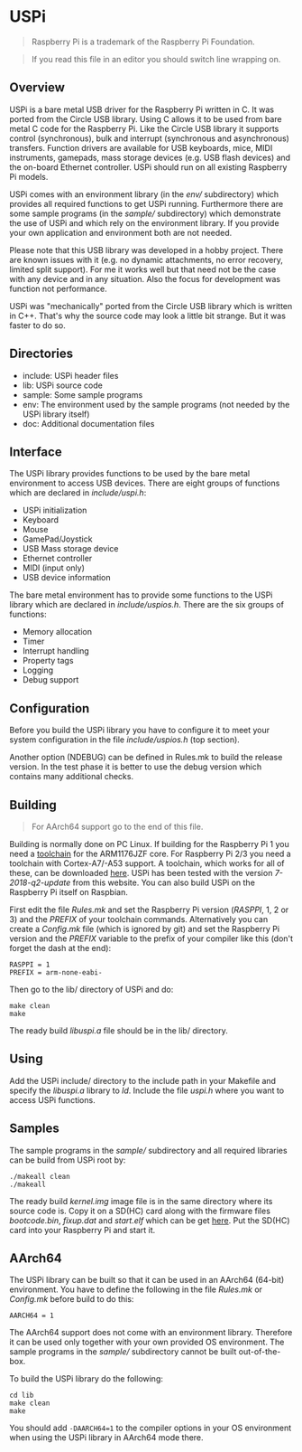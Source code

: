 USPi
====

> Raspberry Pi is a trademark of the Raspberry Pi Foundation.

> If you read this file in an editor you should switch line wrapping on.

Overview
--------

USPi is a bare metal USB driver for the Raspberry Pi written in C. It was ported from the Circle USB library. Using C allows it to be used from bare metal C code for the Raspberry Pi. Like the Circle USB library it supports control (synchronous), bulk and interrupt (synchronous and asynchronous) transfers. Function drivers are available for USB keyboards, mice, MIDI instruments, gamepads, mass storage devices (e.g. USB flash devices) and the on-board Ethernet controller. USPi should run on all existing Raspberry Pi models.

USPi comes with an environment library (in the *env/* subdirectory) which provides all required functions to get USPi running. Furthermore there are some sample programs (in the *sample/* subdirectory) which demonstrate the use of USPi and which rely on the environment library. If you provide your own application and environment both are not needed.

Please note that this USB library was developed in a hobby project. There are known issues with it (e.g. no dynamic attachments, no error recovery, limited split support). For me it works well but that need not be the case with any device and in any situation. Also the focus for development was function not performance.

USPi was "mechanically" ported from the Circle USB library which is written in C++. That's why the source code may look a little bit strange. But it was faster to do so.

Directories
-----------

* include: USPi header files
* lib: USPi source code
* sample: Some sample programs
* env: The environment used by the sample programs (not needed by the USPi library itself)
* doc: Additional documentation files

Interface
---------

The USPi library provides functions to be used by the bare metal environment to access USB devices. There are eight groups of functions which are declared in *include/uspi.h*:

* USPi initialization
* Keyboard
* Mouse
* GamePad/Joystick
* USB Mass storage device
* Ethernet controller
* MIDI (input only)
* USB device information

The bare metal environment has to provide some functions to the USPi library which are declared in *include/uspios.h*. There are the six groups of functions:

* Memory allocation
* Timer
* Interrupt handling
* Property tags
* Logging
* Debug support

Configuration
-------------

Before you build the USPi library you have to configure it to meet your system configuration in the file *include/uspios.h* (top section).

Another option (NDEBUG) can be defined in Rules.mk to build the release version. In the test phase it is better to use the debug version which contains many additional checks.

Building
--------

> For AArch64 support go to the end of this file.

Building is normally done on PC Linux. If building for the Raspberry Pi 1 you need a [toolchain](http://elinux.org/Rpi_Software#ARM) for the ARM1176JZF core. For Raspberry Pi 2/3 you need a toolchain with Cortex-A7/-A53 support. A toolchain, which works for all of these, can be downloaded [here](https://developer.arm.com/open-source/gnu-toolchain/gnu-rm/downloads). USPi has been tested with the version *7-2018-q2-update* from this website. You can also build USPi on the Raspberry Pi itself on Raspbian.

First edit the file *Rules.mk* and set the Raspberry Pi version (*RASPPI*, 1, 2 or 3) and the *PREFIX* of your toolchain commands. Alternatively you can create a *Config.mk* file (which is ignored by git) and set the Raspberry Pi version and the *PREFIX* variable to the prefix of your compiler like this (don't forget the dash at the end):

`RASPPI = 1`  
`PREFIX = arm-none-eabi-`

Then go to the lib/ directory of USPi and do:

`make clean`  
`make`

The ready build *libuspi.a* file should be in the lib/ directory.

Using
-----

Add the USPi include/ directory to the include path in your Makefile and specify the *libuspi.a* library to *ld*. Include the file *uspi.h* where you want to access USPi functions.

Samples
-------

The sample programs in the *sample/* subdirectory and all required libraries can be build from USPi root by:

`./makeall clean`  
`./makeall`

The ready build *kernel.img* image file is in the same directory where its source code is. Copy it on a SD(HC) card along with the firmware files *bootcode.bin*, *fixup.dat* and *start.elf* which can be get [here](https://github.com/raspberrypi/firmware/tree/master/boot). Put the SD(HC) card into your Raspberry Pi and start it.

AArch64
-------

The USPi library can be built so that it can be used in an AArch64 (64-bit) environment. You have to define the following in the file *Rules.mk* or *Config.mk* before build to do this:

	AARCH64 = 1

The AArch64 support does not come with an environment library. Therefore it can be used only together with your own provided OS environment. The sample programs in the *sample/* subdirectory cannot be built out-of-the-box.

To build the USPi library do the following:

	cd lib
	make clean
	make

You should add `-DAARCH64=1` to the compiler options in your OS environment when using the USPi library in AArch64 mode there.
